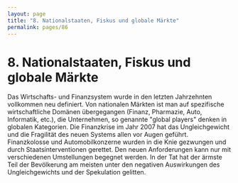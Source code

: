 ```yaml
---
layout: page
title: "8. Nationalstaaten, Fiskus und globale Märkte"
permalink: pages/86
---
```


# 8\. Nationalstaaten, Fiskus und globale Märkte

Das Wirtschafts- und Finanzsystem wurde in den letzten Jahrzehnten vollkommen neu definiert. Von nationalen Märkten ist man auf spezifische wirtschaftliche Domänen übergegangen (Finanz, Pharmazie, Auto, Informatik, etc.), die Unternehmen, so genannte "global players" denken in globalen Kategorien. Die Finanzkrise im Jahr 2007 hat das Ungleichgewicht und die Fragilität des neuen Systems allen vor Augen geführt. Finanzkolosse und Automobilkonzerne wurden in die Knie gezwungen und durch Staatsinterventionen gerettet. Den neuen Anforderungen kann nur mit verschiedenen Umstellungen begegnet werden. In der Tat hat der ärmste Teil der Bevölkerung am meisten unter den negativen Auswirkungen des Ungleichgewichts und der Spekulation gelitten.

